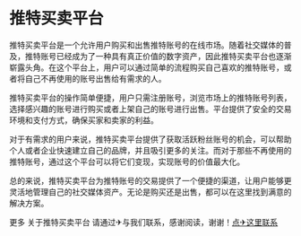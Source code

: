 # 推特买卖平台

推特买卖平台是一个允许用户购买和出售推特账号的在线市场。随着社交媒体的普及，推特账号已经成为了一种具有真正价值的数字资产，因此推特买卖平台也逐渐崭露头角。在这个平台上，用户可以通过简单的流程购买自己喜欢的推特账号，或者将自己不再使用的账号出售给有需求的人。

推特买卖平台的操作简单便捷，用户只需注册账号，浏览市场上的推特账号列表，选择感兴趣的账号进行购买或者上架自己的账号进行出售。平台提供了安全的交易环境和支付方式，确保买家和卖家的利益。

对于有需求的用户来说，推特买卖平台提供了获取活跃粉丝账号的机会，可以帮助个人或者企业快速建立自己的品牌，并且吸引更多的关注。而对于那些不再使用的推特账号，通过这个平台可以将它们变现，实现账号的价值最大化。

总的来说，推特买卖平台为推特账号的交易提供了一个便捷的渠道，让用户能够更灵活地管理自己的社交媒体资产。无论是购买还是出售，都可以在这里找到满意的解决方案。

更多 关于推特买卖平台 请通过✈与我们联系，感谢阅读，谢谢！[点✈这里联系](https://c.k02.cc)